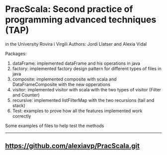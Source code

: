 # PracScala: Second practice of programming advanced techniques (TAP)
in the University Rovira i Virgili
Authors: Jordi Llatser and Alexia Vidal

Packages:
1. dataFrame: implemented dataFrame and his operations in java
2. factory: implemented factory design pattern for different types of files in java
3. composite: implemented composite with scala and DataFrameComposite with the new opperations
4. visitor: implemented visitor with scala with the two types of visitor (Filter and Counter)
5. recursive: implemented listFilterMap with the two recursions (tail and stack)
6. Test: examples to prove how all the features implemented work correctly

Some examples of files to help test the methods

----------------------------------------------------------------------------------------------------------------------
https://github.com/alexiavp/PracScala.git
----------------------------------------------------------------------------------------------------------------------

